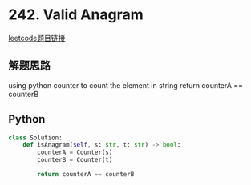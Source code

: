 # 242. Valid Anagram
[leetcode题目链接](https://leetcode.com/problems/valid-anagram/description/)

## 解题思路
using python counter to count the element in string 
return counterA == counterB

## Python
```python
class Solution:
    def isAnagram(self, s: str, t: str) -> bool:
        counterA = Counter(s)
        counterB = Counter(t)

        return counterA == counterB
```